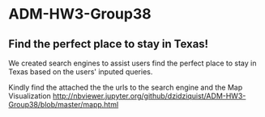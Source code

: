 # ADM-HW3-Group38

## Find the perfect place to stay in Texas!

We created search engines to assist users find the perfect place to stay in Texas based on the users' inputed queries.

Kindly find the attached the the urls to the search engine and  the Map Visualization 
http://nbviewer.jupyter.org/github/dzidziquist/ADM-HW3-Group38/blob/master/mapp.html
